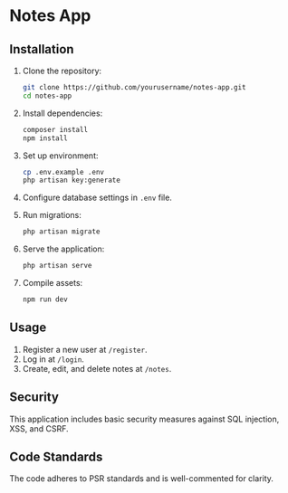 # Notes App

## Installation

1. Clone the repository:
    ```bash
    git clone https://github.com/yourusername/notes-app.git
    cd notes-app
    ```

2. Install dependencies:
    ```bash
    composer install
    npm install
    ```

3. Set up environment:
    ```bash
    cp .env.example .env
    php artisan key:generate
    ```

4. Configure database settings in `.env` file.

5. Run migrations:
    ```bash
    php artisan migrate
    ```

6. Serve the application:
    ```bash
    php artisan serve
    ```

7. Compile assets:
    ```bash
    npm run dev
    ```

## Usage

1. Register a new user at `/register`.
2. Log in at `/login`.
3. Create, edit, and delete notes at `/notes`.

## Security

This application includes basic security measures against SQL injection, XSS, and CSRF.

## Code Standards

The code adheres to PSR standards and is well-commented for clarity.

